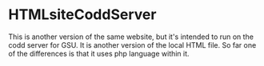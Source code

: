 # HTMLsiteCoddServer
This is another version of the same website, but it's intended to run on the codd server for GSU. It is another version of the local HTML file. 
So far one of the differences is that it uses php language within it.
